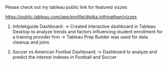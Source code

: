 Please check out my tableau public link for featured vizzes

https://public.tableau.com/app/profile/dipika.jothinathan/vizzes

1. Infotekguide Dashboard:
-> Created interactive dashboard in Tableau Desktop to analyze trends and factors influencing student enrollment for a training provider firm
-> Tableau Prep Builder was used for data cleanup and joins

2. Soccer vs American Footbal Dashboard:
-> Dashboard to analyze and predict the interest indexes in Football and Soccer 
